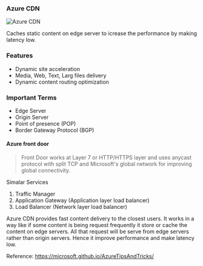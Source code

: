 ### Azure CDN

![Azure CDN](https://docs.microsoft.com/en-us/azure/cdn/media/cdn-overview/cdn-overview.png)

Caches static content on edge server to icrease the performance by making latency low.

### Features
- Dynamic site acceleration
- Media, Web, Text, Larg files delivery
- Dynamic content routing optimization

### Important Terms
- Edge Server
- Origin Server
- Point of presence (POP)
- Border Gateway Protocol (BGP)

#### Azure front door
> Front Door works at Layer 7 or HTTP/HTTPS layer and uses anycast protocol with split TCP and Microsoft's global network for improving global connectivity.

Simalar Services

1. Traffic Manager
2. Application Gateway (Application layer load balancer)
3. Load Balancer (Network layer load balancer)

Azure CDN provides fast content delivery to the closest users. It works in a way like if some content is being request frequently it store or cache the content
on edge servers. All that request will be serve from edge servers rather than origin servers. Hence it improve performance and make latency low.

Reference:
https://microsoft.github.io/AzureTipsAndTricks/
